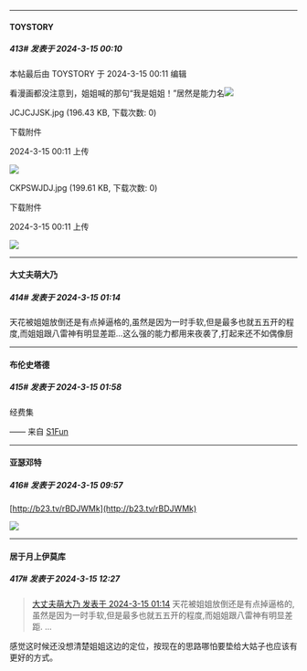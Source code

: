 ﻿
*****

####  TOYSTORY  
##### 413#       发表于 2024-3-15 00:10

 本帖最后由 TOYSTORY 于 2024-3-15 00:11 编辑 

看漫画都没注意到，姐姐喊的那句“我是姐姐！”居然是能力名<img src="https://static.saraba1st.com/image/smiley/face2017/112.png" referrerpolicy="no-referrer">

JCJCJJSK.jpg
(196.43 KB, 下载次数: 0)

下载附件

2024-3-15 00:11 上传

<img src="https://img.saraba1st.com/forum/202403/15/001138d1bsz0ddyfpxro3d.jpg" referrerpolicy="no-referrer">

CKPSWJDJ.jpg
(199.61 KB, 下载次数: 0)

下载附件

2024-3-15 00:11 上传

<img src="https://img.saraba1st.com/forum/202403/15/001139i9fv9svllw29s25s.jpg" referrerpolicy="no-referrer">


*****

####  大丈夫萌大乃  
##### 414#       发表于 2024-3-15 01:14

天花被姐姐放倒还是有点掉逼格的,虽然是因为一时手软,但是最多也就五五开的程度,而姐姐跟八雷神有明显差距...这么强的能力都用来夜袭了,打起来还不如偶像厨


*****

####  布伦史塔德  
##### 415#       发表于 2024-3-15 01:58

经费集

—— 来自 [S1Fun](https://s1fun.koalcat.com)


*****

####  亚瑟邓特  
##### 416#       发表于 2024-3-15 09:57

[http://b23.tv/rBDJWMk](http://b23.tv/rBDJWMk)

<img src="https://static.saraba1st.com/image/smiley/face2017/075.png" referrerpolicy="no-referrer">


*****

####  居于月上伊莫库  
##### 417#       发表于 2024-3-15 12:27

<blockquote><a href="httphttps://bbs.saraba1st.com/2b/forum.php?mod=redirect&amp;goto=findpost&amp;pid=64258232&amp;ptid=2038209" target="_blank">大丈夫萌大乃 发表于 2024-3-15 01:14</a>
天花被姐姐放倒还是有点掉逼格的,虽然是因为一时手软,但是最多也就五五开的程度,而姐姐跟八雷神有明显差距. ...</blockquote>
感觉这时候还没想清楚姐姐这边的定位，按现在的思路哪怕要垫给大姑子也应该有更好的方式。

